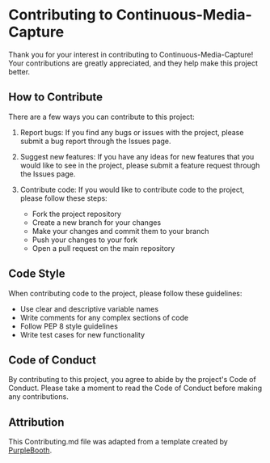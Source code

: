 # Contributing to Continuous-Media-Capture

Thank you for your interest in contributing to Continuous-Media-Capture! Your contributions are greatly appreciated, and they help make this project better.

## How to Contribute
There are a few ways you can contribute to this project:

1. Report bugs: If you find any bugs or issues with the project, please submit a bug report through the Issues page.

2. Suggest new features: If you have any ideas for new features that you would like to see in the project, please submit a feature request through the Issues page.

3. Contribute code: If you would like to contribute code to the project, please follow these steps:

	* Fork the project repository
	* Create a new branch for your changes
	* Make your changes and commit them to your branch
	* Push your changes to your fork
	* Open a pull request on the main repository

## Code Style
When contributing code to the project, please follow these guidelines:

  * Use clear and descriptive variable names
  * Write comments for any complex sections of code
  * Follow PEP 8 style guidelines
  * Write test cases for new functionality

## Code of Conduct
By contributing to this project, you agree to abide by the project's Code of Conduct. Please take a moment to read the Code of Conduct before making any contributions.

## Attribution
This Contributing.md file was adapted from a template created by [PurpleBooth](https://gist.github.com/PurpleBooth/b24679402957c63ec426).
